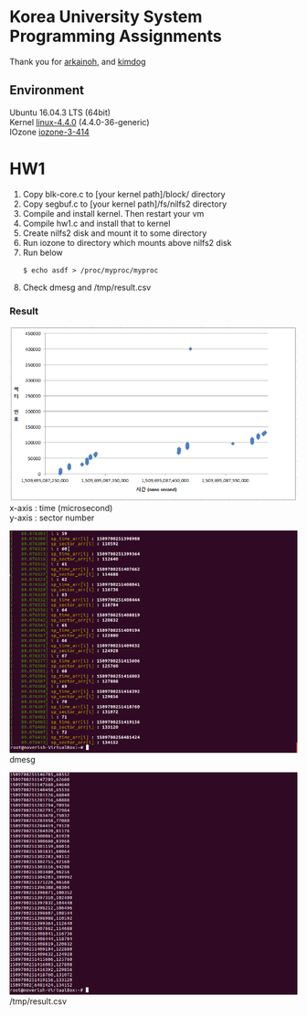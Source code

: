 # Korea University System Programming Assignments

Thank you for [arkainoh](https://github.com/arkainoh/FileSystem-Profiling), and [kimdog](https://github.com/kimdog/SystemProgramming-2016)

## Environment
Ubuntu 16.04.3 LTS (64bit)  
Kernel [linux-4.4.0](https://www.kernel.org/pub/linux/kernel/v4.x/linux-4.4.tar.gz) (4.4.0-36-generic)  
IOzone [iozone-3-414](http://iozone.org/src/current/iozone3_414.tar)  

# HW1
1. Copy blk-core.c to [your kernel path]/block/    directory
1. Copy segbuf.c   to [your kernel path]/fs/nilfs2 directory
1. Compile and install kernel. Then restart your vm
1. Compile hw1.c and install that to kernel
1. Create nilfs2 disk and mount it to some directory
1. Run iozone to directory which mounts above nilfs2 disk
1. Run below
    ```
    $ echo asdf > /proc/myproc/myproc
    ```
1. Check dmesg and /tmp/result.csv

### Result
![hw1_1.png](https://github.com/Noverish/KU-SP-2017-Fall/blob/master/images/hw1_1.PNG?raw=true)  
x-axis : time (microsecond)  
y-axis : sector number  

![hw1_2.png](https://github.com/Noverish/KU-SP-2017-Fall/blob/master/images/hw1_2.PNG?raw=true)  
dmesg  

![hw1_3.png](https://github.com/Noverish/KU-SP-2017-Fall/blob/master/images/hw1_3.PNG?raw=true)  
/tmp/result.csv  
